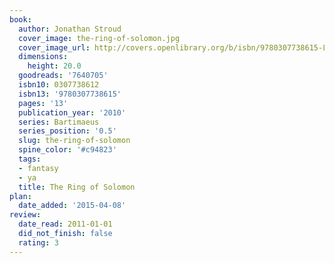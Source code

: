 ```yaml
---
book:
  author: Jonathan Stroud
  cover_image: the-ring-of-solomon.jpg
  cover_image_url: http://covers.openlibrary.org/b/isbn/9780307738615-L.jpg
  dimensions:
    height: 20.0
  goodreads: '7640705'
  isbn10: 0307738612
  isbn13: '9780307738615'
  pages: '13'
  publication_year: '2010'
  series: Bartimaeus
  series_position: '0.5'
  slug: the-ring-of-solomon
  spine_color: '#c94823'
  tags:
  - fantasy
  - ya
  title: The Ring of Solomon
plan:
  date_added: '2015-04-08'
review:
  date_read: 2011-01-01
  did_not_finish: false
  rating: 3
---
```

